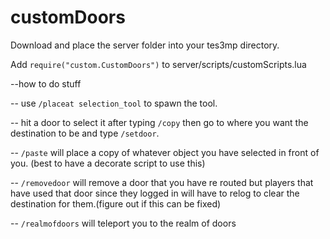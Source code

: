 # customDoors
Download and place the server folder into your tes3mp directory.
 
Add   `require("custom.CustomDoors")`   to server/scripts/customScripts.lua

--how to do stuff

-- use `/placeat selection_tool` to spawn the tool.

-- hit a door to select it after typing `/copy` then go to where you want the destination to be and type `/setdoor`.

-- `/paste` will place a copy of whatever object you have selected in front of you. (best to have a decorate script to use this)

-- `/removedoor` will remove a door that you have re routed but players that have used that door since they logged in will have to relog
   to clear the destination for them.(figure out if this can be fixed)
   
-- `/realmofdoors` will teleport you to the realm of doors   

